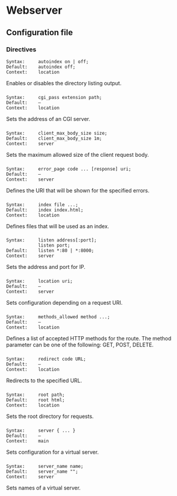 # Webserver

## Configuration file

### Directives

```
Syntax:     autoindex on | off;
Default:    autoindex off;
Context:    location
```
Enables or disables the directory listing output.
###
```
Syntax:     cgi_pass extension path;
Default:    —
Context:    location
```
Sets the address of an CGI server.
###
```
Syntax:     client_max_body_size size;
Default:    client_max_body_size 1m;
Context:    server
```
Sets the maximum allowed size of the client request body.
###
```
Syntax:     error_page code ... [response] uri;
Default:    —
Context:    server
```
Defines the URI that will be shown for the specified errors.
###
```
Syntax:     index file ...;
Default:    index index.html;
Context:    location
```
Defines files that will be used as an index.
###
```
Syntax:     listen address[:port];
            listen port;
Default:    listen *:80 | *:8000;
Context:    server
```
Sets the address and port for IP.
###
```
Syntax:     location uri;
Default:    —
Context:    server
```
Sets configuration depending on a request URI.
###
```
Syntax:     methods_allowed method ...;
Default:    —
Context:    location
```
Defines a list of accepted HTTP methods for the route.
The method parameter can be one of the following: GET, POST, DELETE.
###
```
Syntax:     redirect code URL;
Default:    —
Context:    location
```
Redirects to the specified URL.
###
```
Syntax:     root path;
Default:    root html;
Context:    location
```
Sets the root directory for requests.
###
```
Syntax:     server { ... }
Default:    —
Context:    main
```
Sets configuration for a virtual server.
###
```
Syntax:     server_name name;
Default:    server_name "";
Context:    server
```
Sets names of a virtual server.
###